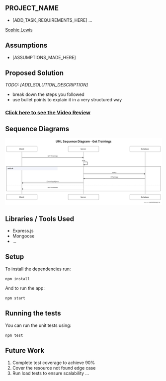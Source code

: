 ## PROJECT_NAME

- [ADD_TASK_REQUIREMENTS_HERE]
...

[Sophie Lewis](mailto:sophie@codewithdragos.com)

## Assumptions

- [ASSUMPTIONS_MADE_HERE]

## Proposed Solution

*TODO: [ADD_SOLUTION_DESCRIPTION]*
- break down the steps you followed
- use bullet points to explain it in a very structured way

### [Click here to see the Video Review](LINK_TO_LOOM_VIDEO)

## Sequence Diagrams
![alt text](assets/get_sequence_diagram.png)

## Libraries / Tools Used

- Express.js
- Mongoose
- ...

## Setup

To install the dependencies run:

`npm install`

And to run the app:

`npm start`


## Running the tests

You can run the unit tests using:

`npm test`

## Future Work

1. Complete test coverage to achieve 90%
2. Cover the resource not found edge case
3. Run load tests to ensure scalability
...




